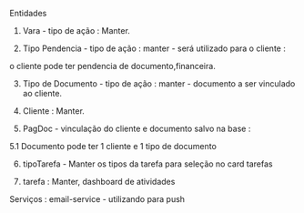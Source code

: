 Entidades

1. Vara - tipo de ação : Manter.

2. Tipo Pendencia - tipo de ação : manter - será utilizado para o cliente :

o cliente pode ter pendencia de documento,financeira.

3. Tipo de Documento - tipo de ação : manter - documento a ser vinculado ao cliente.

4. Cliente : Manter.

5. PagDoc - vinculação do cliente e documento salvo na base  :

5.1 Documento pode ter 1 cliente e 1 tipo de documento

6. tipoTarefa - Manter os tipos da tarefa para seleção no card tarefas

7. tarefa : Manter, dashboard de atividades

Serviços :
email-service - utilizando para push



